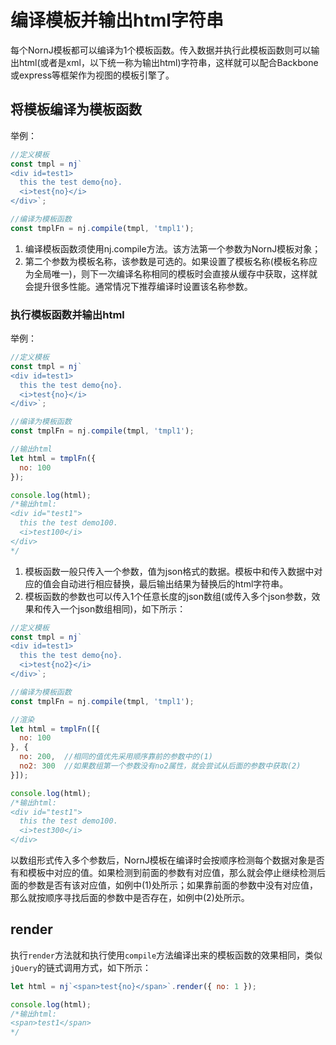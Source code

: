 # 编译模板并输出html字符串

每个NornJ模板都可以编译为1个模板函数。传入数据并执行此模板函数则可以输出html(或者是xml，以下统一称为输出html)字符串，这样就可以配合Backbone或express等框架作为视图的模板引擎了。

## 将模板编译为模板函数

举例：
```js
//定义模板
const tmpl = nj`
<div id=test1>
  this the test demo{no}.
  <i>test{no}</i>
</div>`;

//编译为模板函数
const tmplFn = nj.compile(tmpl, 'tmpl1');
```

1. 编译模板函数须使用nj.compile方法。该方法第一个参数为NornJ模板对象；
2. 第二个参数为模板名称，该参数是可选的。如果设置了模板名称(模板名称应为全局唯一)，则下一次编译名称相同的模板时会直接从缓存中获取，这样就会提升很多性能。通常情况下推荐编译时设置该名称参数。

### 执行模板函数并输出html

举例：
```js
//定义模板
const tmpl = nj`
<div id=test1>
  this the test demo{no}.
  <i>test{no}</i>
</div>`;

//编译为模板函数
const tmplFn = nj.compile(tmpl, 'tmpl1');

//输出html
let html = tmplFn({
  no: 100
});

console.log(html);
/*输出html:
<div id="test1">
  this the test demo100.
  <i>test100</i>
</div>
*/
```

1. 模板函数一般只传入一个参数，值为json格式的数据。模板中和传入数据中对应的值会自动进行相应替换，最后输出结果为替换后的html字符串。
2. 模板函数的参数也可以传入1个任意长度的json数组(或传入多个json参数，效果和传入一个json数组相同)，如下所示：
```js
//定义模板
const tmpl = nj`
<div id=test1>
  this the test demo{no}.
  <i>test{no2}</i>
</div>`;

//编译为模板函数
const tmplFn = nj.compile(tmpl, 'tmpl1');

//渲染
let html = tmplFn([{
  no: 100
}, {
  no: 200,  //相同的值优先采用顺序靠前的参数中的(1)
  no2: 300  //如果数组第一个参数没有no2属性，就会尝试从后面的参数中获取(2)
}]);

console.log(html);
/*输出html:
<div id="test1">
  this the test demo100.
  <i>test300</i>
</div>
```
以数组形式传入多个参数后，NornJ模板在编译时会按顺序检测每个数据对象是否有和模板中对应的值。如果检测到前面的参数有对应值，那么就会停止继续检测后面的参数是否有该对应值，如例中(1)处所示；如果靠前面的参数中没有对应值，那么就按顺序寻找后面的参数中是否存在，如例中(2)处所示。

## render
执行`render`方法就和执行使用`compile`方法编译出来的模板函数的效果相同，类似`jQuery`的链式调用方式，如下所示：

```js
let html = nj`<span>test{no}</span>`.render({ no: 1 });

console.log(html);
/*输出html:
<span>test1</span>
*/
```
